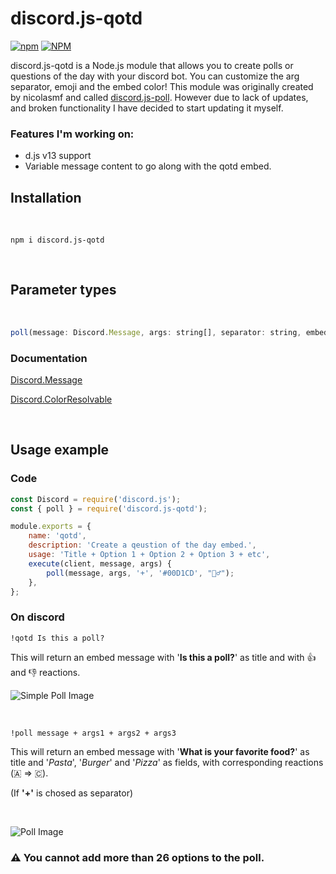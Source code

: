 # discord.js-qotd

[![npm](https://img.shields.io/npm/v/discord.js-qotd)](https://www.npmjs.com/package/discord.js-qotd)
[![NPM](https://img.shields.io/npm/l/discord.js-qotd)](https://www.npmjs.com/package/discord.js-qotd)

discord.js-qotd is a Node.js module that allows you to create polls or questions of the day with your discord bot. You can customize the arg separator, emoji and the embed color! This module was originally created by nicolasmf and called [discord.js-poll](https://www.npmjs.com/package/discord.js-poll). However due to lack of updates, and broken functionality I have decided to start updating it myself.

### Features I'm working on:
* d.js v13 support
* Variable message content to go along with the qotd embed.

## Installation 

<br>

```
npm i discord.js-qotd
```

<br>

## Parameter types

<br>

```JavaScript
poll(message: Discord.Message, args: string[], separator: string, embedColor: Discord.ColorResolvable, emoji: string)
```

### Documentation 

[Discord.Message](https://discord.js.org/#/docs/main/stable/class/Message)

[Discord.ColorResolvable](https://discord.js.org/#/docs/main/stable/typedef/ColorResolvable)

<br>

## Usage example

### Code

```JavaScript
const Discord = require('discord.js');
const { poll } = require('discord.js-qotd');

module.exports = {
	name: 'qotd',
	description: 'Create a qeustion of the day embed.',
	usage: 'Title + Option 1 + Option 2 + Option 3 + etc',
	execute(client, message, args) {
		poll(message, args, '+', '#00D1CD', "🤷‍♂️");
	},
};
```

### On discord

```
!qotd Is this a poll?
```

This will return an embed message with '**Is this a poll?**' as title and with 👍 and 👎 reactions.

![Simple Poll Image]()

<br>

```
!poll message + args1 + args2 + args3
```

This will return an embed message with '**What is your favorite food?**' as title and '*Pasta*', '*Burger*' and '*Pizza*' as fields, with corresponding reactions (🇦 => 🇨).

(If **'+'** is chosed as separator)

<br>

![Poll Image]()

### ⚠️ You cannot add more than 26 options to the poll. 
